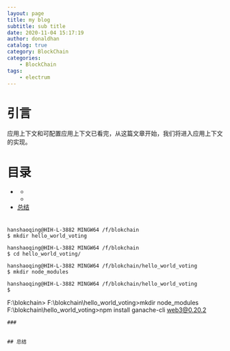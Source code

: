 ```yaml
---
layout: page
title: my blog
subtitle: sub title
date: 2020-11-04 15:17:19
author: donaldhan
catalog: true
category: BlockChain
categories:
    - BlockChain
tags:
    - electrum
---
```


# 引言

应用上下文和可配置应用上下文已看完，从这篇文章开始，我们将进入应用上下文的实现。


# 目录
* [](#)
    * [](#)
    * [](#)
* [总结](#总结)




###
```

hanshaoqing@HIH-L-3882 MINGW64 /f/blokchain
$ mkdir hello_world_voting

hanshaoqing@HIH-L-3882 MINGW64 /f/blokchain
$ cd hello_world_voting/

hanshaoqing@HIH-L-3882 MINGW64 /f/blokchain/hello_world_voting
$ mkdir node_modules

hanshaoqing@HIH-L-3882 MINGW64 /f/blokchain/hello_world_voting
$

```
F:\blokchain>
F:\blokchain\hello_world_voting>mkdir node_modules
F:\blokchain\hello_world_voting>npm install ganache-cli web3@0.20.2

```
###


## 总结
